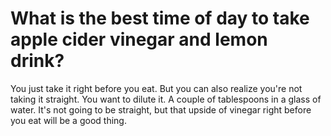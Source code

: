 # What is the best time of day to take apple cider vinegar and lemon drink?

You just take it right before you eat. But you can also realize you're not taking it straight. You want to dilute it. A couple of tablespoons in a glass of water. It's not going to be straight, but that upside of vinegar right before you eat will be a good thing.